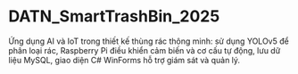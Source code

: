 # DATN_SmartTrashBin_2025
Ứng dụng AI và IoT trong thiết kế thùng rác thông minh: sử dụng YOLOv5 để phân loại rác, Raspberry Pi điều khiển cảm biến và cơ cấu tự động, lưu dữ liệu MySQL, giao diện C# WinForms hỗ trợ giám sát và quản lý.
